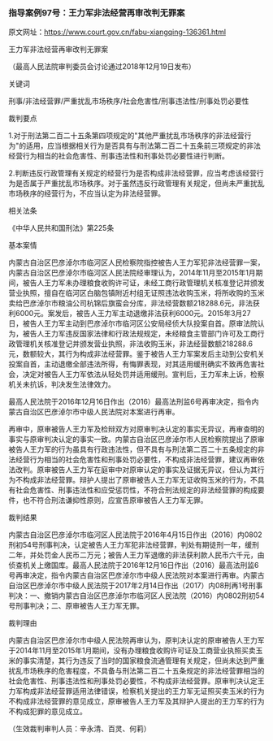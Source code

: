 ### 指导案例97号：王力军非法经营再审改判无罪案
原文网址：https://www.court.gov.cn/fabu-xiangqing-136361.html

王力军非法经营再审改判无罪案

（最高人民法院审判委员会讨论通过2018年12月19日发布）

关键词

刑事/非法经营罪/严重扰乱市场秩序/社会危害性/刑事违法性/刑事处罚必要性

裁判要点

1.对于刑法第二百二十五条第四项规定的"其他严重扰乱市场秩序的非法经营行为"的适用，应当根据相关行为是否具有与刑法第二百二十五条前三项规定的非法经营行为相当的社会危害性、刑事违法性和刑事处罚必要性进行判断。

2.判断违反行政管理有关规定的经营行为是否构成非法经营罪，应当考虑该经营行为是否属于严重扰乱市场秩序。对于虽然违反行政管理有关规定，但尚未严重扰乱市场秩序的经营行为，不应当认定为非法经营罪。

相关法条

《中华人民共和国刑法》第225条

基本案情

内蒙古自治区巴彦淖尔市临河区人民检察院指控被告人王力军犯非法经营罪一案，内蒙古自治区巴彦淖尔市临河区人民法院经审理认为，2014年11月至2015年1月期间，被告人王力军未办理粮食收购许可证，未经工商行政管理机关核准登记并颁发营业执照，擅自在临河区白脑包镇附近村组无证照违法收购玉米，将所收购的玉米卖给巴彦淖尔市粮油公司杭锦后旗蛮会分库，非法经营数额218288.6元，非法获利6000元。案发后，被告人王力军主动退缴非法获利6000元。2015年3月27日，被告人王力军主动到巴彦淖尔市临河区公安局经侦大队投案自首。原审法院认为，被告人王力军违反国家法律和行政法规规定，未经粮食主管部门许可及工商行政管理机关核准登记并颁发营业执照，非法收购玉米，非法经营数额218288.6元，数额较大，其行为构成非法经营罪。鉴于被告人王力军案发后主动到公安机关投案自首，主动退缴全部违法所得，有悔罪表现，对其适用缓刑确实不致再危害社会，决定对被告人王力军依法从轻处罚并适用缓刑。宣判后，王力军未上诉，检察机关未抗诉，判决发生法律效力。

最高人民法院于2016年12月16日作出（2016）最高法刑监6号再审决定，指令内蒙古自治区巴彦淖尔市中级人民法院对本案进行再审。

再审中，原审被告人王力军及检辩双方对原审判决认定的事实无异议，再审查明的事实与原审判决认定的事实一致。内蒙古自治区巴彦淖尔市人民检察院提出了原审被告人王力军的行为虽具有行政违法性，但不具有与刑法第二百二十五条规定的非法经营行为相当的社会危害性和刑事处罚必要性，不构成非法经营罪，建议再审依法改判。原审被告人王力军在庭审中对原审认定的事实及证据无异议，但认为其行为不构成非法经营罪。辩护人提出了原审被告人王力军无证收购玉米的行为，不具有社会危害性、刑事违法性和应受惩罚性，不符合刑法规定的非法经营罪的构成要件，也不符合刑法谦抑性原则，应宣告原审被告人王力军无罪。

裁判结果

内蒙古自治区巴彦淖尔市临河区人民法院于2016年4月15日作出（2016）内0802刑初54号刑事判决，认定被告人王力军犯非法经营罪，判处有期徒刑一年，缓刑二年，并处罚金人民币二万元；被告人王力军退缴的非法获利款人民币六千元，由侦查机关上缴国库。最高人民法院于2016年12月16日作出（2016）最高法刑监6号再审决定，指令内蒙古自治区巴彦淖尔市中级人民法院对本案进行再审。内蒙古自治区巴彦淖尔市中级人民法院于2017年2月14日作出（2017）内08刑再1号刑事判决：一、撤销内蒙古自治区巴彦淖尔市临河区人民法院（2016）内0802刑初54号刑事判决；二、原审被告人王力军无罪。

裁判理由

内蒙古自治区巴彦淖尔市中级人民法院再审认为，原判决认定的原审被告人王力军于2014年11月至2015年1月期间，没有办理粮食收购许可证及工商营业执照买卖玉米的事实清楚，其行为违反了当时的国家粮食流通管理有关规定，但尚未达到严重扰乱市场秩序的危害程度，不具备与刑法第二百二十五条规定的非法经营罪相当的社会危害性、刑事违法性和刑事处罚必要性，不构成非法经营罪。原审判决认定王力军构成非法经营罪适用法律错误，检察机关提出的王力军无证照买卖玉米的行为不构成非法经营罪的意见成立，原审被告人王力军及其辩护人提出的王力军的行为不构成犯罪的意见成立。

（生效裁判审判人员：辛永清、百灵、何莉）
